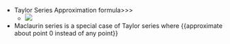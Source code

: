 - Taylor Series Approximation formula>>>
    - ![](https://remnote-user-data.s3.amazonaws.com/0egU2GyKVy5PjxzFfIK_KpEItnuGSmpT2g6Xz1K0q9-cKyBFUBhc1SfyJ6qqqaEpBCSP0YUTfABB9l6CLmA5TSTK-C-utfHF297mUOpNS3-OapQ-lFeE9CFmiCl_4RZs.png) 
- Maclaurin series is a special case of Taylor series where {{approximate about point 0 instead of any point}} 
